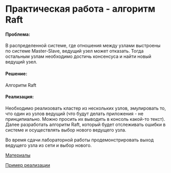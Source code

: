 # Практическая работа - алгоритм Raft

#### Проблема:
В распределенной системе, где отношения между узлами выстроены по системе Master-Slave, ведущий узел может отказать. Тогда остальным узлам необходимо достичь консенсуса и найти новый ведущий узел.

#### Решение:
Алгоритм Raft

#### Реализация:
Необходимо реализовать кластер из нескольких узлов, эмулировать то, что один из узлов ведущий (что будут делать приложения - не принципиально. Можно просить их выводить в консоль какой-то текст). Далее разработать алгоритм Raft, который будет отслеживать ошибки в системе и осуществлять выбор нового ведущего узла.

Во время сдачи лабораторной работы продемонстрировать выход ведущего узла из сети и выбор нового.

[Материалы](Materials.MD)

[Пример реализации](example)
